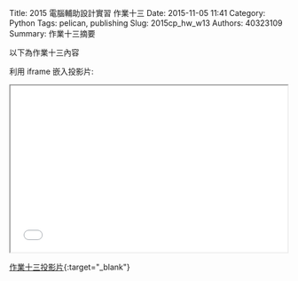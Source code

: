 Title: 2015 電腦輔助設計實習 作業十三
Date: 2015-11-05 11:41
Category: Python
Tags: pelican, publishing
Slug: 2015cp_hw_w13
Authors: 40323109
Summary: 作業十三摘要

以下為作業十三內容

利用 iframe 嵌入投影片:

<iframe src="simplest13.html" width="500" height="300"></iframe>

[作業十三投影片](simplest13.html){:target="_blank"}

